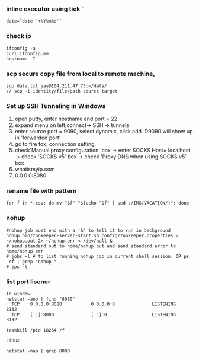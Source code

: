 ### inline executor using tick ` 
```
date=`date '+%Y%m%d'` 
```

### check ip
```
ifconfig -a
curl ifconfig.me
hostname -I
```
### scp secure copy file from local to remote machine,
```
scp data.txt jay@104.211.47.75:~/data/
// scp -i identity/file/path source target
```
### Set up SSH Tunneling in Windows
1. open putty, enter hostname and port = 22
2. expand menu on left,connect-> SSH -> tunnels 
3. enter source port = 9090, select dynamic, click add.  D9090 will show up in 'forwarded port'
4. go to fire fox, connection setting, 
5. check'Manual proxy configuration' box -> enter SOCKS Host= localhost -> check 'SOCKS v5' box -> check 'Proxy DNS when using SOCKS v5' box
6. whatismyip.com
7. 0.0.0.0:8080


### rename file with pattern
```
for f in *.csv; do mv "$f" "$(echo "$f" | sed s/IMG/VACATION/)"; done
```
### nohup
```
#nohup job must end with a '&' to tell it to run in background
nohup bin/zookeeper-server-start.sh config/zookeeper.properties > ~/nohup.out 2> ~/nohup.err < /dev/null &
# send standard out to home/nohup.out and send standard error to home/nohup.err
# jobs -l # to list running nohup job in current shell session. OR ps -ef | grep "nohup "
# jps -l
```

### list port lisener 
```
In window 
netstat -ano | find "8080"
  TCP    0.0.0.0:8080           0.0.0.0:0              LISTENING       8132
  TCP    [::]:8080              [::]:0                 LISTENING       8132

taskkill /pid 18264 /f

Linux

netstat -nap | grep 8080

```
